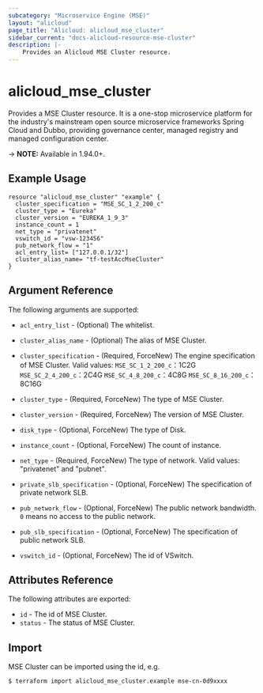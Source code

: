 ```yaml
---
subcategory: "Microservice Engine (MSE)"
layout: "alicloud"
page_title: "Alicloud: alicloud_mse_cluster"
sidebar_current: "docs-alicloud-resource-mse-cluster"
description: |-
    Provides an Alicloud MSE Cluster resource.
---
```


# alicloud\_mse\_cluster

Provides a MSE Cluster resource. It is a one-stop microservice platform for the industry's mainstream open source microservice frameworks Spring Cloud and Dubbo, providing governance center, managed registry and managed configuration center.

-> **NOTE:** Available in 1.94.0+.

## Example Usage

```
resource "alicloud_mse_cluster" "example" {
  cluster_specification = "MSE_SC_1_2_200_c"
  cluster_type = "Eureka"
  cluster_version = "EUREKA_1_9_3"
  instance_count = 1
  net_type = "privatenet"
  vswitch_id = "vsw-123456"
  pub_network_flow = "1"
  acl_entry_list= ["127.0.0.1/32"]
  cluster_alias_name= "tf-testAccMseCluster"
}
```

## Argument Reference

The following arguments are supported:

* `acl_entry_list` - (Optional) The whitelist.
* `cluster_alias_name` - (Optional) The alias of MSE Cluster.
* `cluster_specification` - (Required, ForceNew) The engine specification of MSE Cluster. Valid values:
  `MSE_SC_1_2_200_c`：1C2G
  `MSE_SC_2_4_200_c`：2C4G
  `MSE_SC_4_8_200_c`：4C8G
  `MSE_SC_8_16_200_c`：8C16G
  
* `cluster_type` - (Required, ForceNew) The type of MSE Cluster.
* `cluster_version` - (Required, ForceNew) The version of MSE Cluster.
* `disk_type` - (Optional, ForceNew) The type of Disk.
* `instance_count` - (Optional, ForceNew) The count of instance.
* `net_type` - (Required, ForceNew) The type of network. Valid values: "privatenet" and "pubnet".
* `private_slb_specification` - (Optional, ForceNew) The specification of private network SLB.
* `pub_network_flow` - (Optional, ForceNew) The public network bandwidth. `0` means no access to the public network.
* `pub_slb_specification` - (Optional, ForceNew) The specification of public network SLB.
* `vswitch_id` - (Optional, ForceNew) The id of VSwitch.
                    
## Attributes Reference

The following attributes are exported:

* `id` - The id of MSE Cluster.
* `status` - The status of MSE Cluster.

## Import

MSE Cluster can be imported using the id, e.g.

```
$ terraform import alicloud_mse_cluster.example mse-cn-0d9xxxx
```
